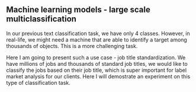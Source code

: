 ## Machine learning models - large scale multiclassification

In our previous text classification task, we have only 4 classes. However, in real-life, we might need a machine that are able to identify a target among thousands of objects. This is a more challenging task.

Here I am going to present such a use case - job title standardization. We have millions of jobs and thousands of standard job titles, we would like to classify the jobs based on their job title, which is super important for label market analysis for our clients. Here I will demostrate an experiment on this type of classification task.

